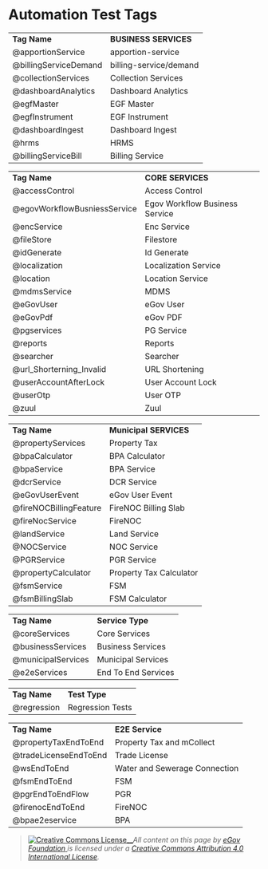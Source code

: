 # Automation Test Tags

|                       |                        |
| --------------------- | ---------------------- |
| **Tag Name**          | **BUSINESS SERVICES**  |
| @apportionService     | apportion-service      |
| @billingServiceDemand | billing-service/demand |
| @collectionServices   | Collection Services    |
| @dashboardAnalytics   | Dashboard Analytics    |
| @egfMaster            | EGF Master             |
| @egfInstrument        | EGF Instrument         |
| @dashboardIngest      | Dashboard Ingest       |
| @hrms                 | HRMS                   |
| @billingServiceBill   | Billing Service        |

|                              |                                |
| ---------------------------- | ------------------------------ |
| **Tag Name**                 | **CORE SERVICES**              |
| @accessControl               | Access Control                 |
| @egovWorkflowBusniessService | Egov Workflow Business Service |
| @encService                  | Enc Service                    |
| @fileStore                   | Filestore                      |
| @idGenerate                  | Id Generate                    |
| @localization                | Localization Service           |
| @location                    | Location Service               |
| @mdmsService                 | MDMS                           |
| @eGovUser                    | eGov User                      |
| @eGovPdf                     | eGov PDF                       |
| @pgservices                  | PG Service                     |
| @reports                     | Reports                        |
| @searcher                    | Searcher                       |
| @url\_Shorterning\_Invalid   | URL Shortening                 |
| @userAccountAfterLock        | User Account Lock              |
| @userOtp                     | User OTP                       |
| @zuul                        | Zuul                           |

|                        |                         |
| ---------------------- | ----------------------- |
| **Tag Name**           | **Municipal SERVICES**  |
| @propertyServices      | Property Tax            |
| @bpaCalculator         | BPA Calculator          |
| @bpaService            | BPA Service             |
| @dcrService            | DCR Service             |
| @eGovUserEvent         | eGov User Event         |
| @fireNOCBillingFeature | FireNOC Billing Slab    |
| @fireNocService        | FireNOC                 |
| @landService           | Land Service            |
| @NOCService            | NOC Service             |
| @PGRService            | PGR Service             |
| @propertyCalculator    | Property Tax Calculator |
| @fsmService            | FSM                     |
| @fsmBillingSlab        | FSM Calculator          |

|                    |                     |
| ------------------ | ------------------- |
| **Tag Name**       | **Service Type**    |
| @coreServices      | Core Services       |
| @businessServices  | Business Services   |
| @municipalServices | Municipal Services  |
| @e2eServices       | End To End Services |

|              |                  |
| ------------ | ---------------- |
| **Tag Name** | **Test Type**    |
| @regression  | Regression Tests |

|                       |                               |
| --------------------- | ----------------------------- |
| **Tag Name**          | **E2E Service**               |
| @propertyTaxEndToEnd  | Property Tax and mCollect     |
| @tradeLicenseEndToEnd | Trade License                 |
| @wsEndToEnd           | Water and Sewerage Connection |
| @fsmEndToEnd          | FSM                           |
| @pgrEndToEndFlow      | PGR                           |
| @firenocEndToEnd      | FireNOC                       |
| @bpae2eservice        | BPA                           |

> [![Creative Commons License](https://i.creativecommons.org/l/by/4.0/80x15.png)\_\_](http://creativecommons.org/licenses/by/4.0/)_All content on this page by_ [_eGov Foundation_ ](https://egov.org.in)_is licensed under a_ [_Creative Commons Attribution 4.0 International License_](http://creativecommons.org/licenses/by/4.0/)_._
